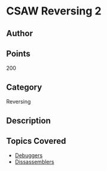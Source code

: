 # CSAW Reversing 2
## Author

## Points
200
## Category
Reversing
## Description

## Topics Covered

- [Debuggers](/reverse-engineering/what-is-gdb/)
- [Dissassemblers](/reverse-engineering/what-are-disassemblers/)
